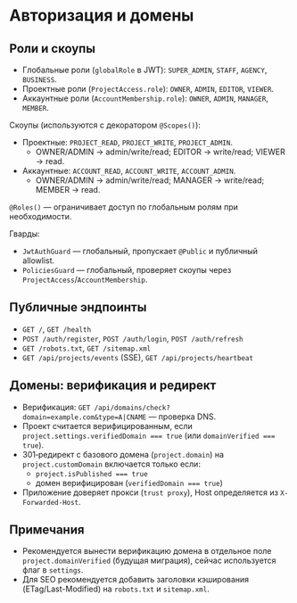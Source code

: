 # Авторизация и домены

## Роли и скоупы

- Глобальные роли (`globalRole` в JWT): `SUPER_ADMIN`, `STAFF`, `AGENCY`, `BUSINESS`.
- Проектные роли (`ProjectAccess.role`): `OWNER`, `ADMIN`, `EDITOR`, `VIEWER`.
- Аккаунтные роли (`AccountMembership.role`): `OWNER`, `ADMIN`, `MANAGER`, `MEMBER`.

Скоупы (используются с декоратором `@Scopes()`):
- Проектные: `PROJECT_READ`, `PROJECT_WRITE`, `PROJECT_ADMIN`.
  - OWNER/ADMIN → admin/write/read; EDITOR → write/read; VIEWER → read.
- Аккаунтные: `ACCOUNT_READ`, `ACCOUNT_WRITE`, `ACCOUNT_ADMIN`.
  - OWNER/ADMIN → admin/write/read; MANAGER → write/read; MEMBER → read.

`@Roles()` — ограничивает доступ по глобальным ролям при необходимости.

Гварды:
- `JwtAuthGuard` — глобальный, пропускает `@Public` и публичный allowlist.
- `PoliciesGuard` — глобальный, проверяет скоупы через `ProjectAccess`/`AccountMembership`.

## Публичные эндпоинты

- `GET /`, `GET /health`
- `POST /auth/register`, `POST /auth/login`, `POST /auth/refresh`
- `GET /robots.txt`, `GET /sitemap.xml`
- `GET /api/projects/events` (SSE), `GET /api/projects/heartbeat`

## Домены: верификация и редирект

- Верификация: `GET /api/domains/check?domain=example.com&type=A|CNAME` — проверка DNS.
- Проект считается верифицированным, если `project.settings.verifiedDomain === true` (или `domainVerified === true`).
- 301‑редирект с базового домена (`project.domain`) на `project.customDomain` включается только если:
  - `project.isPublished === true`
  - домен верифицирован (`verifiedDomain === true`)
- Приложение доверяет прокси (`trust proxy`), Host определяется из `X-Forwarded-Host`.

## Примечания

- Рекомендуется вынести верификацию домена в отдельное поле `project.domainVerified` (будущая миграция), сейчас используется флаг в `settings`.
- Для SEO рекомендуется добавить заголовки кэширования (ETag/Last-Modified) на `robots.txt` и `sitemap.xml`.